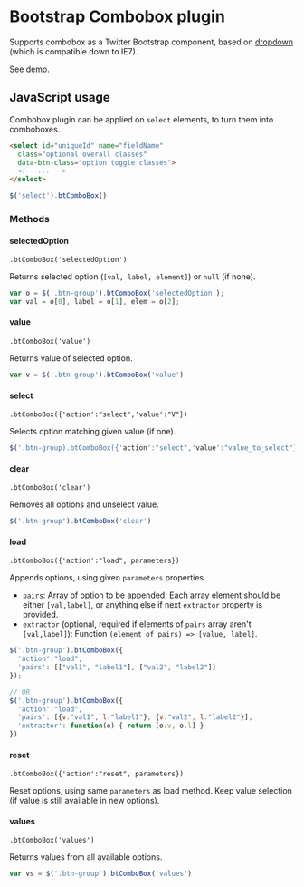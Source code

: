# Bootstrap Combobox plugin

Supports combobox as a Twitter Bootstrap component, 
based on [dropdown](http://getbootstrap.com/components/#dropdowns) 
(which is compatible down to IE7).

See [demo](http://rawgithub.com/applicius/bootstrap-combobox/master/demo.html).

## JavaScript usage

Combobox plugin can be applied on `select` elements, to turn them into comboboxes.

```html
<select id="uniqueId" name="fieldName"
  class="optional overall classes"
  data-btn-class="option toggle classes">
  <!-- ... -->
</select>
```

```javascript
$('select').btComboBox()
```

### Methods

#### selectedOption

`.btComboBox('selectedOption')`

Returns selected option (`[val, label, element]`) or `null` (if none).

```javascript
var o = $('.btn-group').btComboBox('selectedOption');
var val = o[0], label = o[1], elem = o[2];
```

#### value

`.btComboBox('value')`

Returns value of selected option.

```javascript
var v = $('.btn-group').btComboBox('value')
```

#### select

`.btComboBox({'action':"select",'value':"V"})`

Selects option matching given value (if one).

```javascript
$('.btn-group).btComboBox({'action':"select",'value':"value_to_select"})
```

#### clear

`.btComboBox('clear')`

Removes all options and unselect value.

```javascript
$('.btn-group').btComboBox('clear')
```

#### load

`.btComboBox({'action':"load", parameters})`

Appends options, using given `parameters` properties.

* `pairs`: Array of option to be appended; Each array element 
should be either `[val,label]`, or anything else if next `extractor` 
property is provided.
* `extractor` (optional, required if elements of `pairs` array 
aren't `[val,label]`): Function `(element of pairs) => [value, label]`.

```javascript
$('.btn-group').btComboBox({
  'action':"load", 
  'pairs': [["val1", "label1"], ["val2", "label2"]]
});

// OR
$('.btn-group').btComboBox({
  'action':"load", 
  'pairs': [{v:"val1", l:"label1"}, {v:"val2", l:"label2"}],
  'extractor': function(o) { return [o.v, o.l] }
})
```

#### reset

`.btComboBox({'action':"reset", parameters})`

Reset options, using same `parameters` as load method.
Keep value selection (if value is still available in new options).

#### values

`.btComboBox('values')`

Returns values from all available options.

```javascript
var vs = $('.btn-group').btComboBox('values')
```
